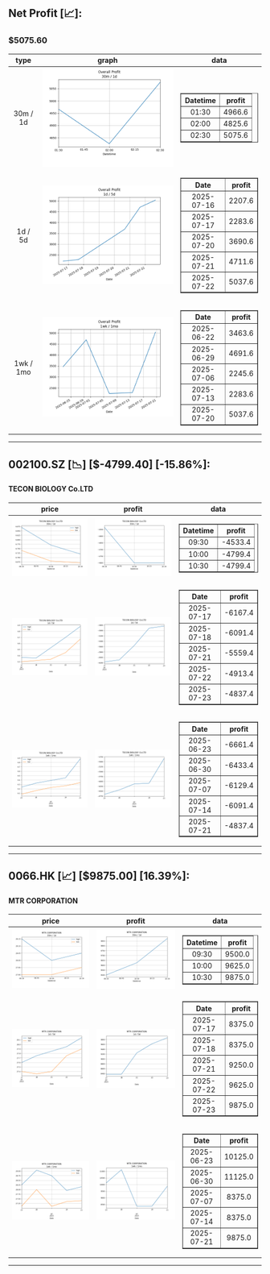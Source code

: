## Net Profit [📈]:
### $5075.60
|type|graph|data|
|:---:|:---:|:---:|
|30m / 1d|![net_profit](image/overall_30m-1d.png)|<table border="1" class="dataframe"> <thead> <tr style="text-align: center;"> <th>Datetime</th> <th>profit</th> </tr> </thead> <tbody> <tr> <td>01:30</td> <td>4966.6</td> </tr> <tr> <td>02:00</td> <td>4825.6</td> </tr> <tr> <td>02:30</td> <td>5075.6</td> </tr> </tbody></table>|
|1d / 5d|![net_profit](image/overall_1d-5d.png)|<table border="1" class="dataframe"> <thead> <tr style="text-align: center;"> <th>Date</th> <th>profit</th> </tr> </thead> <tbody> <tr> <td>2025-07-16</td> <td>2207.6</td> </tr> <tr> <td>2025-07-17</td> <td>2283.6</td> </tr> <tr> <td>2025-07-20</td> <td>3690.6</td> </tr> <tr> <td>2025-07-21</td> <td>4711.6</td> </tr> <tr> <td>2025-07-22</td> <td>5037.6</td> </tr> </tbody></table>|
|1wk / 1mo|![net_profit](image/overall_1wk-1mo.png)|<table border="1" class="dataframe"> <thead> <tr style="text-align: center;"> <th>Date</th> <th>profit</th> </tr> </thead> <tbody> <tr> <td>2025-06-22</td> <td>3463.6</td> </tr> <tr> <td>2025-06-29</td> <td>4691.6</td> </tr> <tr> <td>2025-07-06</td> <td>2245.6</td> </tr> <tr> <td>2025-07-13</td> <td>2283.6</td> </tr> <tr> <td>2025-07-20</td> <td>5037.6</td> </tr> </tbody></table>|
---
## 002100.SZ [📉] [$-4799.40] [-15.86%]:
#### TECON BIOLOGY Co.LTD
|price|profit|data|
|:---:|:---:|:---:|
|![price](image/002100.SZ_30m-1d_price.png)|![profit](image/002100.SZ_30m-1d_profit.png)|<table border="1" class="dataframe"> <thead> <tr style="text-align: center;"> <th>Datetime</th> <th>profit</th> </tr> </thead> <tbody> <tr> <td>09:30</td> <td>-4533.4</td> </tr> <tr> <td>10:00</td> <td>-4799.4</td> </tr> <tr> <td>10:30</td> <td>-4799.4</td> </tr> </tbody></table>|
|![price](image/002100.SZ_1d-5d_price.png)|![profit](image/002100.SZ_1d-5d_profit.png)|<table border="1" class="dataframe"> <thead> <tr style="text-align: center;"> <th>Date</th> <th>profit</th> </tr> </thead> <tbody> <tr> <td>2025-07-17</td> <td>-6167.4</td> </tr> <tr> <td>2025-07-18</td> <td>-6091.4</td> </tr> <tr> <td>2025-07-21</td> <td>-5559.4</td> </tr> <tr> <td>2025-07-22</td> <td>-4913.4</td> </tr> <tr> <td>2025-07-23</td> <td>-4837.4</td> </tr> </tbody></table>|
|![price](image/002100.SZ_1wk-1mo_price.png)|![profit](image/002100.SZ_1wk-1mo_profit.png)|<table border="1" class="dataframe"> <thead> <tr style="text-align: center;"> <th>Date</th> <th>profit</th> </tr> </thead> <tbody> <tr> <td>2025-06-23</td> <td>-6661.4</td> </tr> <tr> <td>2025-06-30</td> <td>-6433.4</td> </tr> <tr> <td>2025-07-07</td> <td>-6129.4</td> </tr> <tr> <td>2025-07-14</td> <td>-6091.4</td> </tr> <tr> <td>2025-07-21</td> <td>-4837.4</td> </tr> </tbody></table>|
---
## 0066.HK [📈] [$9875.00] [16.39%]:
#### MTR CORPORATION
|price|profit|data|
|:---:|:---:|:---:|
|![price](image/0066.HK_30m-1d_price.png)|![profit](image/0066.HK_30m-1d_profit.png)|<table border="1" class="dataframe"> <thead> <tr style="text-align: center;"> <th>Datetime</th> <th>profit</th> </tr> </thead> <tbody> <tr> <td>09:30</td> <td>9500.0</td> </tr> <tr> <td>10:00</td> <td>9625.0</td> </tr> <tr> <td>10:30</td> <td>9875.0</td> </tr> </tbody></table>|
|![price](image/0066.HK_1d-5d_price.png)|![profit](image/0066.HK_1d-5d_profit.png)|<table border="1" class="dataframe"> <thead> <tr style="text-align: center;"> <th>Date</th> <th>profit</th> </tr> </thead> <tbody> <tr> <td>2025-07-17</td> <td>8375.0</td> </tr> <tr> <td>2025-07-18</td> <td>8375.0</td> </tr> <tr> <td>2025-07-21</td> <td>9250.0</td> </tr> <tr> <td>2025-07-22</td> <td>9625.0</td> </tr> <tr> <td>2025-07-23</td> <td>9875.0</td> </tr> </tbody></table>|
|![price](image/0066.HK_1wk-1mo_price.png)|![profit](image/0066.HK_1wk-1mo_profit.png)|<table border="1" class="dataframe"> <thead> <tr style="text-align: center;"> <th>Date</th> <th>profit</th> </tr> </thead> <tbody> <tr> <td>2025-06-23</td> <td>10125.0</td> </tr> <tr> <td>2025-06-30</td> <td>11125.0</td> </tr> <tr> <td>2025-07-07</td> <td>8375.0</td> </tr> <tr> <td>2025-07-14</td> <td>8375.0</td> </tr> <tr> <td>2025-07-21</td> <td>9875.0</td> </tr> </tbody></table>|
---
